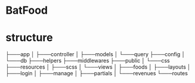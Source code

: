# BatFood
# structure 

├───app
│   ├───controller
│   ├───models
│   └───query
├───config
│   └───db
├───helpers
├───middlewares
├───public
│   └───css
├───resources
│   ├───scss
│   └───views
│       ├───foods
│       ├───layouts
│       ├───login
│       ├───manage
│       ├───partials
│       └───revenues
└───routes